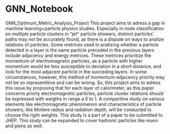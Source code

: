 # GNN_Notebook
GNN_Optimum_Metric_Analysis_Project
This project aims to adress a gap in machine learning+particle physics studies. 
Especially in node classification on multiple particle clusters in "jet" particle showers, distinct particles' paths may not be accurately 
found, as there is a dispute on ways to analize relations of particles. Some metrices used in analizing whether a particle detected in a layer is the same particle preceded in the previous layers
include adjacency and energy metrices. These metrices prioritize the momentum of electromagnetic particles, as a particle with higher momentum would be less susceptible to deviation in a short distance, and look for the most adjacent particle in the succeding layers.
In some circumstances, however, this method of momentum-adjacency priority may not be so representitive and can be wrong. So, this project aims to adress this issue by proposing that for each layer of calorimeter, as this paper concerns priorly electromagnetic particles, particle cluster relations
should be expressed with weigths in range a 0 to 1. A comparitive study on various elements like electromagnetic phenomenon and characteristics of particle showers, like Moliere radius and radiation depth, will be conducted to choose the right weights.
This study is a part of a paper to be submitted to JHEP. This study can be expanded to cover hadronic particles like muon and pions as well.
